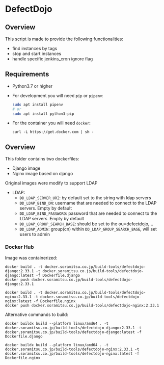 # DefectDojo

## Overview

This script is made to provide the following functionalities:
- find instances by tags
- stop and start instances
- handle specific jenkins_cron ignore flag

## Requirements

- Python3.7 or higher

- For development you will need `pip` or `pipenv`:
  ``` bash
  sudo apt install pipenv
  # or
  sudo apt install python3-pip
  ```
  
- For the container you will need `docker`:
  ```
  curl -L https://get.docker.com | sh -
  ```

## Overview

This folder contains two dockerfiles:
- Django image
- Nginx image based on django

Original images were modify to support LDAP

- LDAP:
  - `DD_LDAP_SERVER_URI`: by default set to the string with ldap servers
  - `DD_LDAP_BIND_DN`: username that are needed to connect to the LDAP servers. Empty by default
  - `DD_LDAP_BIND_PASSWORD`: password that are needed to connect to the LDAP servers. Empty by default
  - `DD_LDAP_GROUP_SEARCH_BASE`: should be set to the ou=defectdojo,...
  - `DD_LDAP_ADMIN`: group(cn) within `DD_LDAP_GROUP_SEARCH_BASE`, will set users to admin

### Docker Hub

Image was containerized:
```
docker build . -t docker.soramitsu.co.jp/build-tools/defectdojo-django:2.33.1 -t docker.soramitsu.co.jp/build-tools/defectdojo-django:latest -f Dockerfile.django
docker push docker.soramitsu.co.jp/build-tools/defectdojo-django:2.33.1

docker build . -t docker.soramitsu.co.jp/build-tools/defectdojo-nginx:2.33.1 -t docker.soramitsu.co.jp/build-tools/defectdojo-nginx:latest -f Dockerfile.nginx
docker push docker.soramitsu.co.jp/build-tools/defectdojo-nginx:2.33.1
```


Alternative commands to build:
```
docker buildx build --platform linux/amd64 . -t docker.soramitsu.co.jp/build-tools/defectdojo-django:2.33.1 -t docker.soramitsu.co.jp/build-tools/defectdojo-django:latest -f Dockerfile.django

docker buildx build --platform linux/amd64 . -t docker.soramitsu.co.jp/build-tools/defectdojo-nginx:2.33.1 -t docker.soramitsu.co.jp/build-tools/defectdojo-nginx:latest -f Dockerfile.nginx
```